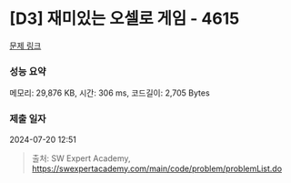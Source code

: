 # [D3] 재미있는 오셀로 게임 - 4615 

[문제 링크](https://swexpertacademy.com/main/code/problem/problemDetail.do?contestProbId=AWQmA4uK8ygDFAXj) 

### 성능 요약

메모리: 29,876 KB, 시간: 306 ms, 코드길이: 2,705 Bytes

### 제출 일자

2024-07-20 12:51



> 출처: SW Expert Academy, https://swexpertacademy.com/main/code/problem/problemList.do